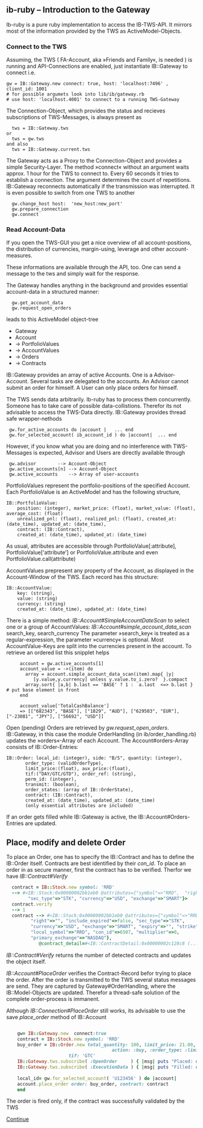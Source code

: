 ##  ib-ruby –  Introduction to the Gateway

Ib-ruby is a pure ruby implementation to access the IB-TWS-API.
It mirrors most of the information provided by the TWS as ActiveModel-Objects.

### Connect to the TWS

Assuming, the TWS ( FA-Account, aka »Friends and Family«,  is needed ) is running 
and API-Connections are enabled,  just instantiate IB::Gateway to connect i.e.

```
gw = IB::Gateway.new connect: true, host: 'localhost:7496' , client_id: 1001
# for possible argumets look into lib/ib/gateway.rb
# use host: 'localhost.4001' to connect to a running TWS-Gateway
```

The Connection-Object, which provides the status and recieves subscriptions of TWS-Messages, is
always present as 

```
  tws = IB::Gateway.tws 
or
  tws = gw.tws
and also
  tws = IB::Gateway.current.tws

```
The Gateway acts as a Proxy to the Connection-Object and provides a simple Security-Layer.
The method »connect« without an argument waits approx. 1 hour for the TWS to connect to.
Every 60 seconds it tries to establish a connection. The argument determines the count of repetitions.
IB::Gateway reconnects automatically if the transmission was interrupted. 
It is even possible to switch from one TWS to another

```
  gw.change_host host:  'new_host:new_port'  
  gw.prepare_connection
  gw.connect
```


### Read Account-Data

If you open the TWS-GUI you get a nice overview of all account-positions, the distribution of 
currencies, margin-using, leverage and other account-measures.

These informations are available through the API, too. 
One can send a message to the tws and simply wait for the response.

The Gateway handles anything in the background and provides essential account-data
in a structured manner:


```
  gw.get_account_data
  gw.request_open_orders
```
leads to this ActiveModel object-tree

 * Gateway 
  * Account 
   * -> PortfolioValues
   * -> AccountValues
   * -> Orders
   * -> Contracts

IB::Gateway provides an array of active Accounts. One is a Advisor-Account. 
Several tasks are delegated to the accounts. 
An Advisor cannot submit an order for himself. 
A User can only place orders for himself. 

The TWS sends data arbitrarily. Ib-ruby has to process them concurrently. Someone has to take care
of possible data-collistions. Therefor its not advisable to access the TWS-Data directly.
IB::Gateway provides thread safe wrapper-nethods 
```
 gw.for_active_accounts do |account |   ... end
 gw.for_selected_account( ib_account_id ) do |account|  ... end
```
However, if you know what you are doing and no interference with TWS-Messages is expected,
Advisor and Users are directly available through
```
 gw.advisor	       --> Account-Object
 gw.active_accounts[n] --> Account-Object 
 gw.active_accounts    --> Array of user-accounts 	
```



PortfolioValues represent the portfolio-positions of the specified Account. 
Each PortfolioValue is an ActiveModel
and has the following structure, 

```
IB::PortfolioValue:  
    position: (integer), market_price: (float), market_value: (float), average_cost: (float)
    unrealized_pnl: (float), realized_pnl: (float), created_at: (date_time), updated_at: (date_time),
    contract: (IB::Contract),
    created_at: (date_time), updated_at: (date_time)
```
As usual, attributes are accessible through  PortfolioValue[:attribute], PortfolioValue['attribute']
or PortfolioValue.attribute and even PortfolioValue.call(attribute)
 
AccountValues prepresent any property of the Account, as displayed in the Account-Window of the TWS.
Each record has this structure:
```
IB::AccountValue:
    key: (string),
    value: (string)
    currency: (string)
    created_at: (date_time), updated_at: (date_time)
```

There is a simple method: *IB::Account#SimpleAccountDateScan* to select one or a group of 
AccountValues: *IB::Account#simple_account_data_scan* search_key, search_currency 
The parameter »search_key« is treated as a regular-expression, the parameter »currency« is optional.
Most AccountValue-Keys are split into the currencies present in the account.
To retrieve an ordered list  this snipplet helps

```
     account = gw.active_accounts[1]
     account_value = ->(item) do
       array = account.simple_account_data_scan(item).map{ |y| 
	      [y.value,y.currency] unless y.value.to_i.zero?  }.compact
       array.sort{ |a,b| b.last == 'BASE' ? 1 :  a.last  <=> b.last } # put base element in front
     end

     account_value['TotalCashBalance']
     => [["682343", "BASE"], ["1829", "AUD"], ["629503", "EUR"], ["-23081", "JPY"], ["56692", "USD"]]
```

Open (pending) Orders are retrieved by *gw.request_open_orders*. IB::Gateway, in this case the module
OrderHandling (in ib/order_handling.rb) updates the »orders«-Array of each Account. 
The Account#orders-Array consists of IB::Order-Entries:


```
IB::Order: local_id: (integer), side: "B/S", quantity: (integer), 
	   order_type: (validOrderType), 
	   limit_price:(float), aux_price:(float),
	   tif:("DAY/GTC/GTD"), order_ref: (string), 
	   perm_id: (integer), 
	   transmit: (boolean),
	   order_states: (array of IB::OrderState),
	   contract: (IB::Contract),
	   created_at: (date_time), updated_at: (date_time)
	   (only essential attributes are included)   

```
If an order gets filled while IB::Gateway is active, the IB::Account#Orders-Entries are updated.


## Place, modify and delete Order

To place an Order, one has to specify the IB::Contract and has to define the IB::Order itself.
Contracts are best identified by their *con_id*.
To place an order in as secure manner, first the contract has to be verified. 
Therfor we have *IB::Contract#Verify* 

``` Ruby
  contract = IB::Stock.new symbol: 'RRD'
  --> #<IB::Stock:0x00000002bb1eb0 @attributes={"symbol"=>"RRD",  "right"=>"", "include_expired"=>false, 
		"sec_type"=>"STK", "currency"=>"USD", "exchange"=>"SMART"}> 
  contract.verify
  --> 1
  contract --> #<IB::Stock:0x00000002bb1eb0 @attributes={"symbol"=>"RRD",
		 "right"=>"", "include_expired"=>false, "sec_type"=>"STK",
		 "currency"=>"USD", "exchange"=>"SMART", "expiry"=>"", "strike"=>0.0,
		 "local_symbol"=>"RRD", "con_id"=>6507, "multiplier"=>0,
		 "primary_exchange"=>"NASDAQ"},
	        @contract_detail=#<IB::ContractDetail:0x00000002c128c8 (...)

```
  *IB::Contract#Verify* returns the number of detected contracts and updates the object itself.
  
  *IB::Account#PlaceOrder* verifies the Contract-Record befor trying to place the order.
  After the order is transmitted to the TWS several status messages are send. They are 
  captured by Gateway#OrderHandling, where the IB::Model-Objects are updated.
  Therefor a thread-safe solution of the complete order-process is immanent. 
  
  
 Although *IB::Connection#PlaceOrder* still works, its advisable to use the save *place_order* method
  of IB::Account
``` ruby

    gw= IB::Gateway.new  connect:true
    contract = IB::Stock.new symbol: 'RRD'
    buy_order = IB::Order.new total_quantity: 100, limit_price: 21.00,
    	                               action: :buy, :order_type: :limit, 
				       tif: 'GTC'
    IB::Gateway.tws.subscribe( :OpenOrder     ) { |msg| puts "Placed: #{msg.order}!"     }
    IB::Gateway.tws.subscribe( :ExecutionData ) { |msg| puts "Filled: #{msg.execution}!" }
    
    local_id= gw.for_selected_account( 'U123456' ) do |account|
	account.place_order order: buy_order, contract: contract
    end

```
  The order is fired only, if  the contract was successfully validated by the TWS

[Continue](integration.md)






